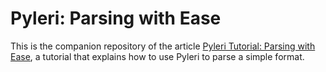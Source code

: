 # Pyleri: Parsing with Ease

This is the companion repository of the article [Pyleri Tutorial: Parsing with Ease](https://tomassetti.me/pyleri-tutorial/), a tutorial  that explains how to use Pyleri to parse a simple format.